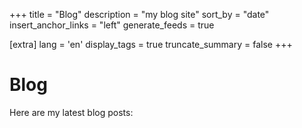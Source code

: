 +++
title = "Blog"
description = "my blog site"
sort_by = "date"
insert_anchor_links = "left"
generate_feeds = true

[extra]
lang = 'en'
display_tags = true
truncate_summary = false
+++

# Blog

Here are my latest blog posts:

